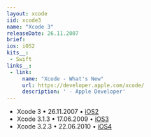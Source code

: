 ```yaml
---
layout: xcode
iid: xcode3
name: "Xcode 3"
releaseDate: 26.11.2007
brief: 
ios: iOS2
kits__:
 - Swift
links__:
 - link:
     name: "Xcode - What's New"
     url: https://developer.apple.com/xcode/
     description: ' - Apple Developer'
---
```


* Xcode 3 &bull; 26.11.2007 &bull; [iOS2](/iOS2)
* Xcode 3.1.3 &bull; 17.06.2009 &bull; [iOS3](/iOS3)
* Xcode 3.2.3 &bull; 22.06.2010 &bull; [iOS4](/iOS4)